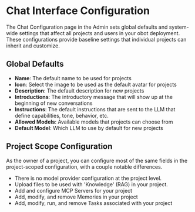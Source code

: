 # Chat Interface Configuration

The Chat Configuration page in the Admin sets global defaults and system-wide settings that affect all projects and users in your obot deployment. These configurations provide baseline settings that individual projects can inherit and customize.

## Global Defaults

- **Name**: The default name to be used for projects
- **Icon**: Select the image to be used as the default avatar for projects
- **Description**: The default description for new projects
- **Introductions**: The introductory message that will show up at the beginning of new conversations
- **Instructions**: The default instructions that are sent to the LLM that define capabilities, tone, behavior, etc.
- **Allowed Models**: Available models that projects can choose from
- **Default Model**: Which LLM to use by default for new projects

## Project Scope Configuration

As the owner of a project, you can configure most of the same fields in the project-scoped configuration, with a couple notable differences.

- There is no model provider configuration at the project level.
- Upload files to be used with 'Knowledge' (RAG) in your project.
- Add and configure MCP Servers for your project
- Add, modify, and remove Memories in your project
- Add, modify, run, and remove Tasks associated with your project
